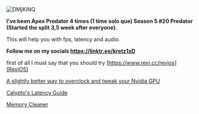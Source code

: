 ![DMjKiNQ](https://user-images.githubusercontent.com/52638857/184466392-c71a5358-0c06-493c-9e63-23a88f83b890.png)

**I've been Apex Predator 4 times (1 time solo que) Season 5 #20 Predator (Started the split 3,5 week after everyone).**

This will help you with fps, latency and audio.

**Follow me on my socials https://linktr.ee/kretz1xD**

first of all I must say that you should try [https://www.revi.cc/revios](ReviOS)

[A slightly better way to overclock and tweak your Nvidia GPU](https://anonfiles.com/Gbi8J1M0yf/Calypto_s_Latency_Guide_pdf)

[Calypto's Latency Guide](https://anonfiles.com/H8i9J9M8y3/A_slightly_better_way_to_overclock_and_tweak_your_Nvidia_GPU_pdf)

[Memory Cleaner](https://anonfiles.com/idh8J2Mdy3/Memory_Cleaner_7z)
